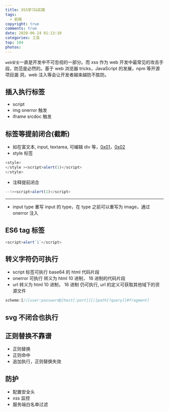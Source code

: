 ```yaml
---
title: XSS学习&实践
tags:
  - 前端
copyright: true
comments: true
date: 2020-06-24 01:13:10
categories: 工具
top: 104
photos:
---
```


`web安全`一直是开发中不可忽视的一部分。而 xss 作为 web 开发中最常见的攻击手段，防范是必然的。基于 web 浏览器 tricks，JavaScript 的发展，npm 等开源项目漏
洞，web 注入等会让开发者越来越防不胜防。

## 插入执行标签

- script
- img onerror 触发
- iframe srcdoc 触发

## 标签等提前闭合(截断)

- 如在富文本, input, textarea, 可编辑 div 等，[0x01](https://xss.haozi.me/#/0x01)，[0x02](https://xss.haozi.me/#/0x02)
- style 标签

```js
<style>
</style ><script>alert(1)</script>
</style>
```

- 注释提前闭合

```js
--!><script>alert(1)</script>
```

---

<!--more-->

- input type 重写
  input 的 type，在 type 之前可以重写为 image，通过 onerror 注入

## ES6 tag 标签

```js
<script>alert`1`</script>
```

## 转义字符仍可执行

- script 标签可执行 base64 的 html 代码片段
- onerror 可执行 转义为 html 10 进制， 16 进制的代码片段
- url 转义为 html 10 进制， 16 进制 仍可执行, url 的定义可获取其他域下的资源文件

```js
scheme:[//[user:password@]host[:port]][/]path[?query][#fragment]
```

## svg 不闭合也执行

## 正则替换不靠谱

- 正则替换
- 正则命中
- 追加执行，正则替换失效

## 防护

- 配置安全头
- xss 监控
- 服务端白名单过滤
